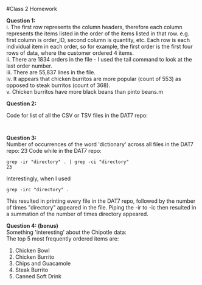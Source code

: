 #Class 2 Homework

**Question 1:**  
i. The first row represents the column headers, therefore each column represents the items 
listed in the order of the items listed in that row. e.g. first column is order_ID, second 
column is quantity, etc. Each row is each individual item in each order, so for example, 
the first order is the first four rows of data, where the customer ordered 4 items.    
ii. There are 1834 orders in the file - I used the tail command to look at the last order 
number.  
iii. There are 55,837 lines in the file.   
iv. It appears that chicken burritos are more popular (count of 553) as opposed to steak
burritos (count of 368).  
v. Chicken burritos have more black beans than pinto beans.m

**Question 2:**  

Code for list of all the CSV or TSV files in the DAT7 repo:
```


```

**Question 3:**  
Number of occurrences of the word 'dictionary' across all files in the DAT7 repo: 23
Code while in the DAT7 repo:
```
grep -ir "directory" . | grep -ci "directory"
23
```
Interestingly, when I used 
```
grep -irc "directory" . 
```
This resulted in printing every file in the DAT7 repo, followed by the number of times
"directory" appeared in the file.  Piping the -ir to -ic then resulted in a summation of
the number of times directory appeared.  

**Question 4: (bonus)**  
Something 'interesting' about the Chipotle data:  
The top 5 most frequently ordered items are:  
1. Chicken Bowl  
2. Chicken Burrito  
3. Chips and Guacamole  
4. Steak Burrito  
5. Canned Soft Drink  







